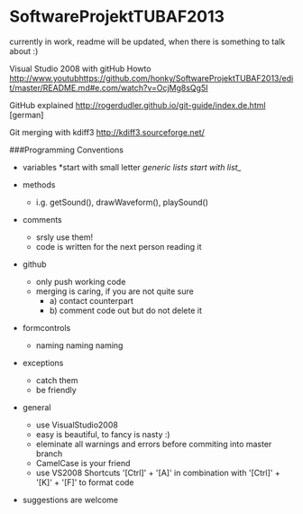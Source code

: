 SoftwareProjektTUBAF2013
========================

currently in work, readme will be updated, when there is something to talk about :)

Visual Studio 2008 with gitHub Howto
http://www.youtubhttps://github.com/honky/SoftwareProjektTUBAF2013/edit/master/README.md#e.com/watch?v=OcjMg8sQg5I 

GitHub explained
http://rogerdudler.github.io/git-guide/index.de.html [german]

Git merging with kdiff3 
http://kdiff3.sourceforge.net/ 

###Programming Conventions

* variables
	*start with small letter
	*generic lists start with list_*

* methods 
	* i.g. getSound(), drawWaveform(), playSound()

* comments
	* srsly use them!
	* code is written for the next person reading it

* github
	* only push working code
	* merging is caring, if you are not quite sure
		* a) contact counterpart
		* b) comment code out but do not delete it

* formcontrols
	* naming naming naming

* exceptions
	* catch them
	* be friendly
	
* general
	* use VisualStudio2008
	* easy is beautiful, to fancy is nasty :)
	* eleminate all warnings and errors before commiting into master branch
	* CamelCase is your friend
	* use VS2008 Shortcuts '[Ctrl]' + '[A]'  in combination with '[Ctrl]' + '[K]' + '[F]' to format code
	
		
* suggestions are welcome



